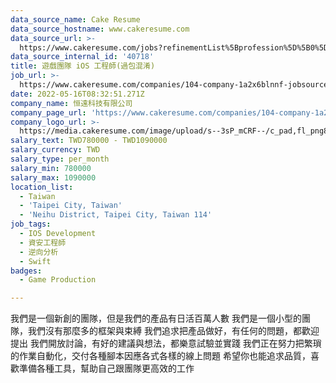 ```yaml
---
data_source_name: Cake Resume
data_source_hostname: www.cakeresume.com
data_source_url: >-
  https://www.cakeresume.com/jobs?refinementList%5Bprofession%5D%5B0%5D=game-production&range%5Bsalary_range%5D%5Bmin%5D=1000000
data_source_internal_id: '40718'
title: 遊戲團隊 iOS 工程師(過包混淆)
job_url: >-
  https://www.cakeresume.com/companies/104-company-1a2x6blnnf-jobsource-checkc/jobs/ios-engineer-over-package-obfuscation
date: 2022-05-16T08:32:51.271Z
company_name: 恒遠科技有限公司
company_page_url: 'https://www.cakeresume.com/companies/104-company-1a2x6blnnf-jobsource-checkc'
company_logo_url: >-
  https://media.cakeresume.com/image/upload/s--3sP_mCRF--/c_pad,fl_png8,h_200,w_200/v1632816731/mqcojw2i6smxvsuztxkg.png
salary_text: TWD780000 - TWD1090000
salary_currency: TWD
salary_type: per_month
salary_min: 780000
salary_max: 1090000
location_list:
  - Taiwan
  - 'Taipei City, Taiwan'
  - 'Neihu District, Taipei City, Taiwan 114'
job_tags:
  - IOS Development
  - 資安工程師
  - 逆向分析
  - Swift
badges:
  - Game Production

---
```


我們是一個新創的團隊，但是我們的產品有日活百萬人數 我們是一個小型的團隊，我們沒有那麼多的框架與束縛 我們追求把產品做好，有任何的問題，都歡迎提出 我們開放討論，有好的建議與想法，都樂意試驗並實踐 我們正在努力把繁瑣的作業自動化，交付各種腳本因應各式各樣的線上問題 希望你也能追求品質，喜歡準備各種工具，幫助自己跟團隊更高效的工作